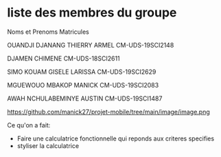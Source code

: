 # liste des membres du groupe

Noms et Prenoms                          Matricules

OUANDJI DJANANG THIERRY ARMEL            CM-UDS-19SCI2148

DJAMEN CHIMENE                           CM-UDS-18SCI2611

SIMO KOUAM GISELE LARISSA                CM-UDS-19SCI2629

MGUEWOUO MBAKOP MANICK                   CM-UDS-19SCI2083

AWAH NCHULABEMINYE AUSTIN                CM-UDS-19SCI1487


https://github.com/manick27/projet-mobile/tree/main/image/image.png

Ce qu'on a fait:
- Faire une calculatrice fonctionnelle qui reponds aux criteres specifies
- styliser la calculatrice